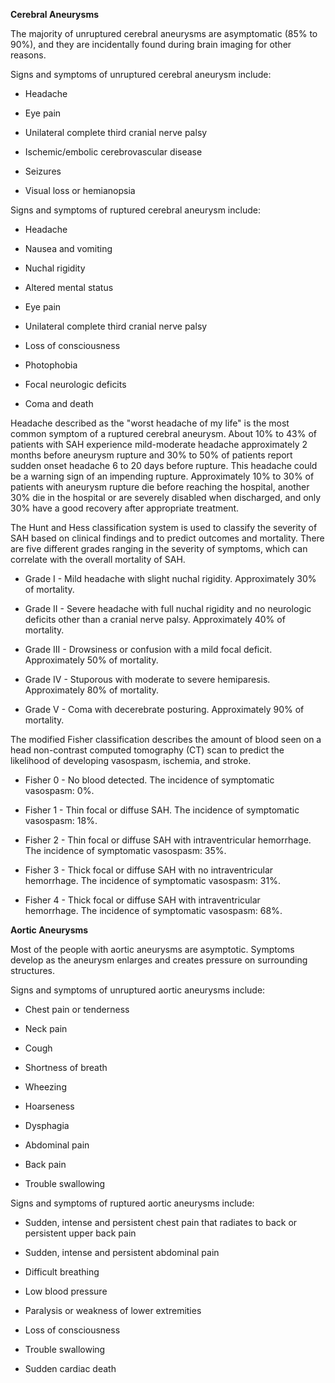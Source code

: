 **Cerebral Aneurysms**

The majority of unruptured cerebral aneurysms are asymptomatic (85% to 90%), and they are incidentally found during brain imaging for other reasons.

Signs and symptoms of unruptured cerebral aneurysm include:

- Headache

- Eye pain

- Unilateral complete third cranial nerve palsy

- Ischemic/embolic cerebrovascular disease

- Seizures

- Visual loss or hemianopsia

Signs and symptoms of ruptured cerebral aneurysm include:

- Headache

- Nausea and vomiting

- Nuchal rigidity

- Altered mental status

- Eye pain

- Unilateral complete third cranial nerve palsy

- Loss of consciousness

- Photophobia

- Focal neurologic deficits

- Coma and death

Headache described as the "worst headache of my life" is the most common symptom of a ruptured cerebral aneurysm. About 10% to 43% of patients with SAH experience mild-moderate headache approximately 2 months before aneurysm rupture and 30% to 50% of patients report sudden onset headache 6 to 20 days before rupture. This headache could be a warning sign of an impending rupture. Approximately 10% to 30% of patients with aneurysm rupture die before reaching the hospital, another 30% die in the hospital or are severely disabled when discharged, and only 30% have a good recovery after appropriate treatment.

The Hunt and Hess classification system is used to classify the severity of SAH based on clinical findings and to predict outcomes and mortality. There are five different grades ranging in the severity of symptoms, which can correlate with the overall mortality of SAH.

- Grade I - Mild headache with slight nuchal rigidity. Approximately 30% of mortality.

- Grade II - Severe headache with full nuchal rigidity and no neurologic deficits other than a cranial nerve palsy. Approximately 40% of mortality.

- Grade III - Drowsiness or confusion with a mild focal deficit. Approximately 50% of mortality.

- Grade IV - Stuporous with moderate to severe hemiparesis. Approximately 80% of mortality.

- Grade V - Coma with decerebrate posturing. Approximately 90% of mortality.

The modified Fisher classification describes the amount of blood seen on a head non-contrast computed tomography (CT) scan to predict the likelihood of developing vasospasm, ischemia, and stroke.

- Fisher 0 - No blood detected. The incidence of symptomatic vasospasm: 0%.

- Fisher 1 - Thin focal or diffuse SAH. The incidence of symptomatic vasospasm: 18%.

- Fisher 2 - Thin focal or diffuse SAH with intraventricular hemorrhage. The incidence of symptomatic vasospasm: 35%.

- Fisher 3 - Thick focal or diffuse SAH with no intraventricular hemorrhage. The incidence of symptomatic vasospasm: 31%.

- Fisher 4 - Thick focal or diffuse SAH with intraventricular hemorrhage. The incidence of symptomatic vasospasm: 68%.

**Aortic Aneurysms**

Most of the people with aortic aneurysms are asymptotic. Symptoms develop as the aneurysm enlarges and creates pressure on surrounding structures.

Signs and symptoms of unruptured aortic aneurysms include:

- Chest pain or tenderness

- Neck pain

- Cough

- Shortness of breath

- Wheezing

- Hoarseness

- Dysphagia

- Abdominal pain

- Back pain

- Trouble swallowing

Signs and symptoms of ruptured aortic aneurysms include:

- Sudden, intense and persistent chest pain that radiates to back or persistent upper back pain

- Sudden, intense and persistent abdominal pain

- Difficult breathing

- Low blood pressure

- Paralysis or weakness of lower extremities

- Loss of consciousness

- Trouble swallowing

- Sudden cardiac death